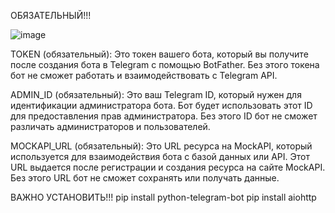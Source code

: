 ОБЯЗАТЕЛЬНЫЙ!!!

![image](https://github.com/user-attachments/assets/5956c2c6-104f-4bb5-b665-df769bb014a0)

TOKEN (обязательный):
Это токен вашего бота, который вы получите после создания бота в Telegram с помощью BotFather. Без этого токена бот не сможет работать и взаимодействовать с Telegram API.

ADMIN_ID (обязательный):
Это ваш Telegram ID, который нужен для идентификации администратора бота. Бот будет использовать этот ID для предоставления прав администратора. Без этого ID бот не сможет различать администраторов и пользователей.

MOCKAPI_URL (обязательный):
Это URL ресурса на MockAPI, который используется для взаимодействия бота с базой данных или API. Этот URL выдается после регистрации и создания ресурса на сайте MockAPI. Без этого URL бот не сможет сохранять или получать данные.

ВАЖНО УСТАНОВИТЬ!!!
pip install python-telegram-bot
pip install aiohttp
